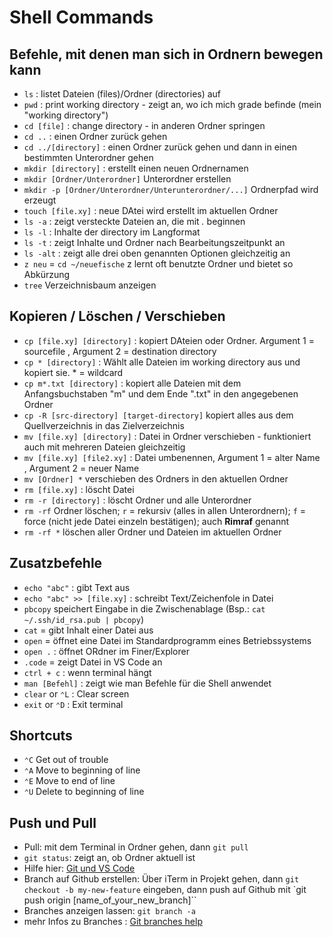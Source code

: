 # Shell Commands

## Befehle, mit denen man sich in Ordnern bewegen kann

- `ls` : listet Dateien (files)/Ordner (directories) auf
- `pwd` : print working directory - zeigt an, wo ich mich grade befinde (mein "working directory")
- `cd [file]` : change directory - in anderen Ordner springen
- `cd ..` : einen Ordner zurück gehen
- `cd ../[directory]` : einen Ordner zurück gehen und dann in einen bestimmten Unterordner gehen
- `mkdir [directory]` : erstellt einen neuen Ordnernamen
- `mkdir [Ordner/Unterordner]` Unterordner erstellen
- `mkdir -p [Ordner/Unterordner/Unterunterordner/...]` Ordnerpfad wird erzeugt
- `touch [file.xy]` : neue DAtei wird erstellt im aktuellen Ordner
- `ls -a` : zeigt versteckte Dateien an, die mit _._ beginnen
- `ls -l` : Inhalte der directory im Langformat
- `ls -t` : zeigt Inhalte und Ordner nach Bearbeitungszeitpunkt an
- `ls -alt` : zeigt alle drei oben genannten Optionen gleichzeitig an
- `z neu` = `cd ~/neuefische` z lernt oft benutzte Ordner und bietet so Abkürzung
- `tree` Verzeichnisbaum anzeigen

## Kopieren / Löschen / Verschieben

- `cp [file.xy] [directory]` : kopiert DAteien oder Ordner. Argument 1 = sourcefile , Argument 2 = destination directory
- `cp * [directory]` : Wählt alle Dateien im working directory aus und kopiert sie. \* = wildcard
- `cp m*.txt [directory]` : kopiert alle Dateien mit dem Anfangsbuchstaben "m" und dem Ende ".txt" in den angegebenen Ordner
- `cp -R [src-directory] [target-directory]` kopiert alles aus dem Quellverzeichnis in das Zielverzeichnis
- `mv [file.xy] [directory]` : Datei in Ordner verschieben - funktioniert auch mit mehreren Dateien gleichzeitig
- `mv [file.xy] [file2.xy]` : Datei umbenennen, Argument 1 = alter Name , Argument 2 = neuer Name
- `mv [Ordner] *` verschieben des Ordners in den aktuellen Ordner
- `rm [file.xy]` : löscht Datei
- `rm -r [directory]` : löscht Ordner und alle Unterordner
- `rm -rf` Ordner löschen; `r` = rekursiv (alles in allen Unterordnern); `f` = force (nicht jede Datei einzeln bestätigen); auch **Rimraf** genannt
- `rm -rf *` löschen aller Ordner und Dateien im aktuellen Ordner

## Zusatzbefehle

- `echo "abc"` : gibt Text aus
- `echo "abc" >> [file.xy]` : schreibt Text/Zeichenfole in Datei
- `pbcopy` speichert Eingabe in die Zwischenablage (Bsp.: `cat ~/.ssh/id_rsa.pub | pbcopy`)
- `cat` = gibt Inhalt einer Datei aus
- `open` = öffnet eine Datei im Standardprogramm eines Betriebssystems
- `open .` : öffnet ORdner im Finer/Explorer
- `.code` = zeigt Datei in VS Code an
- `ctrl + c` : wenn terminal hängt
- `man [Befehl]` : zeigt wie man Befehle für die Shell anwendet
- `clear` or `⌃L` : Clear screen
- `exit` or `⌃D` : Exit terminal

## Shortcuts

- `⌃C` Get out of trouble
- `⌃A` Move to beginning of line
- `⌃E` Move to end of line
- `⌃U` Delete to beginning of line

## Push und Pull

- Pull: mit dem Terminal in Ordner gehen, dann `git pull`
- `git status`: zeigt an, ob Ordner aktuell ist
- Hilfe hier: [Git und VS Code](https://herwig.de/anleitungen/entwicklung/gitlab/workflow-vscode-git-gitlab.html#branch-von-mehreren-standorten-bearbeiten)
- Branch auf Github erstellen: Über iTerm in Projekt gehen, dann `git checkout -b my-new-feature` eingeben, dann push auf Github mit `git push origin [name_of_your_new_branch]``
- Branches anzeigen lassen: `git branch -a`
- mehr Infos zu Branches : [Git branches help](https://github.com/Kunena/Kunena-Forum/wiki/Create-a-new-branch-with-git-and-manage-branches)
